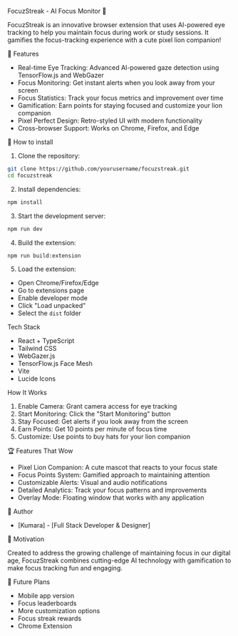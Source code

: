 FocuzStreak - AI Focus Monitor 🦁

FocuzStreak is an innovative browser extension that uses AI-powered eye tracking to help you maintain focus during work or study sessions. It gamifies the focus-tracking experience with a cute pixel lion companion!

🌟 Features

- Real-time Eye Tracking: Advanced AI-powered gaze detection using TensorFlow.js and WebGazer
- Focus Monitoring: Get instant alerts when you look away from your screen
- Focus Statistics: Track your focus metrics and improvement over time
- Gamification: Earn points for staying focused and customize your lion companion
- Pixel Perfect Design: Retro-styled UI with modern functionality
- Cross-browser Support: Works on Chrome, Firefox, and Edge

🚀 How to install

1. Clone the repository:
```bash
git clone https://github.com/yourusername/focuzstreak.git
cd focuzstreak
```

2. Install dependencies:
```bash
npm install
```

3. Start the development server:
```bash
npm run dev
```

4. Build the extension:
```bash
npm run build:extension
```

5. Load the extension:
- Open Chrome/Firefox/Edge
- Go to extensions page
- Enable developer mode
- Click "Load unpacked"
- Select the `dist` folder

Tech Stack

- React + TypeScript
- Tailwind CSS
- WebGazer.js
- TensorFlow.js Face Mesh
- Vite
- Lucide Icons

How It Works

1. Enable Camera: Grant camera access for eye tracking
2. Start Monitoring: Click the "Start Monitoring" button
3. Stay Focused: Get alerts if you look away from the screen
4. Earn Points: Get 10 points per minute of focus time
5. Customize: Use points to buy hats for your lion companion

🏆 Features That Wow

- Pixel Lion Companion: A cute mascot that reacts to your focus state
- Focus Points System: Gamified approach to maintaining attention
- Customizable Alerts: Visual and audio notifications
- Detailed Analytics: Track your focus patterns and improvements
- Overlay Mode: Floating window that works with any application

👥 Author

- [Kumara] - [Full Stack Developer & Designer]

🎯 Motivation

Created to address the growing challenge of maintaining focus in our digital age, FocuzStreak combines cutting-edge AI technology with gamification to make focus tracking fun and engaging.

🔮 Future Plans

- Mobile app version
- Focus leaderboards
- More customization options
- Focus streak rewards
- Chrome Extension
